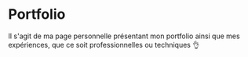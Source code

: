 # Portfolio

Il s'agit de ma page personnelle présentant mon portfolio ainsi que mes expériences, que ce soit professionnelles ou techniques 👌
